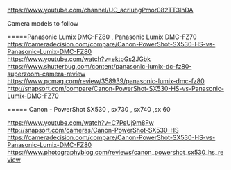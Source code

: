 


https://www.youtube.com/channel/UC_acrluhgPmor082TT3lhDA      


Camera  models to follow    

=====Panasonic Lumix DMC-FZ80  , Panasonic Lumix DMC-FZ70    
https://cameradecision.com/compare/Canon-PowerShot-SX530-HS-vs-Panasonic-Lumix-DMC-FZ80    
https://www.youtube.com/watch?v=ektpGs2JGbk    
https://www.shutterbug.com/content/panasonic-lumix-dc-fz80-superzoom-camera-review    
https://www.pcmag.com/review/358939/panasonic-lumix-dmc-fz80   
http://snapsort.com/compare/Canon-PowerShot-SX530-HS-vs-Panasonic-Lumix-DMC-FZ70    
    
     
===== Canon - PowerShot SX530 , sx730 , sx740  ,sx 60     
     
    
https://www.youtube.com/watch?v=C7PsUj9m8Fw     
http://snapsort.com/cameras/Canon-PowerShot-SX530-HS   
https://cameradecision.com/compare/Canon-PowerShot-SX530-HS-vs-Panasonic-Lumix-DMC-FZ80     
https://www.photographyblog.com/reviews/canon_powershot_sx530_hs_review    




